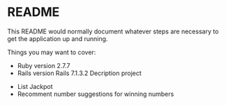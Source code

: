 # README

This README would normally document whatever steps are necessary to get the
application up and running.

Things you may want to cover:

* Ruby version
  2.7.7
* Rails version 
  Rails 7.1.3.2
Decription project
- List Jackpot
- Recomment number suggestions for winning numbers